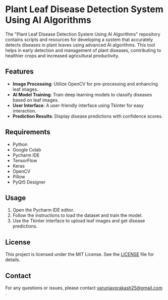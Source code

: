 # Plant Leaf Disease Detection System Using AI Algorithms

The "Plant Leaf Disease Detection System Using AI Algorithms" repository contains scripts and resources for developing a system that accurately detects diseases in plant leaves using advanced AI algorithms. This tool helps in early detection and management of plant diseases, contributing to healthier crops and increased agricultural productivity.

## Features

- **Image Processing**: Utilize OpenCV for pre-processing and enhancing leaf images.
- **AI Model Training**: Train deep learning models to classify diseases based on leaf images.
- **User Interface**: A user-friendly interface using Tkinter for easy interaction.
- **Prediction Results**: Display disease predictions with confidence scores.

## Requirements

- Python
- Google Colab
- Pycharm IDE
- TensorFlow
- Keras
- OpenCV
- Pillow
- PyQt5 Designer

 
## Usage
1. Open the Pycharm IDE editor.
2. Follow the instructions to load the dataset and train the model.
3. Use the Tkinter interface to upload leaf images and get disease predictions.

## License

This project is licensed under the MIT License. See the [LICENSE](LICENSE) file for details.

## Contact

For any questions or issues, please contact varunjayprakash25@gmail.com .
